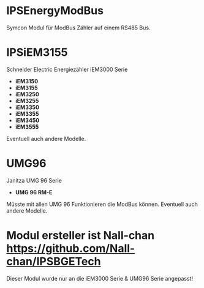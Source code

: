 # IPSEnergyModBus

Symcon Modul für ModBus Zähler auf einem RS485 Bus.

# IPSiEM3155
Schneider Electric Energiezähler iEM3000 Serie
- __iEM3150__  
- __iEM3155__  
- __iEM3250__  
- __iEM3255__  
- __iEM3350__  
- __iEM3355__  
- __iEM3450__  
- __iEM3555__ 

Eventuell auch andere Modelle.

# UMG96
Janitza UMG 96 Serie
- __UMG 96 RM-E__

Müsste mit allen UMG 96 Funktionieren die ModBus können.
Eventuell auch andere Modelle.

# Modul ersteller ist Nall-chan https://github.com/Nall-chan/IPSBGETech
Dieser Modul wurde nur an die iEM3000 Serie & UMG96 Serie angepasst!
